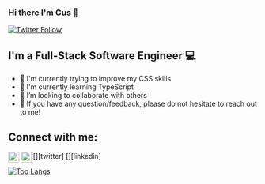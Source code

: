 ### Hi there I'm Gus 👋

[![Twitter Follow](https://img.shields.io/twitter/follow/GusBikos?color=1DA1F2&logo=twitter&style=for-the-badge)](https://twitter.com/intent/follow?original_referer=https%3A%2F%2Fgithub.com%2FGusBikos&screen_name=GusBikos)

##  I'm a Full-Stack Software Engineer 💻

- 🔭 I'm currently trying to improve my CSS skills
- 🔭 I'm currently learning TypeScript
- 👯 I’m looking to collaborate with others
- 💬 If you have any question/feedback, please do not hesitate to reach out to me!

## Connect with me:

[<img align="left" alt="GusBikos | Twitter" width="22px" src="https://www.creativefreedom.co.uk/wp-content/uploads/2017/06/Twitter-featured.png" />][twitter]
[<img align="left" alt="GusBikos | LinkedIn" width="22px" src="https://cdn.jsdelivr.net/npm/simple-icons@v3/icons/linkedin.svg" />][linkedin]


<!-- [![Anurag’s github stats](https://github-readme-stats.vercel.app/api?username=gusbikos)](https://github.com/gusbikos)
 -->
[![Top Langs](https://github-readme-stats.vercel.app/api/top-langs/?username=gusbikos&layout=compact)](https://github.com/gusbikos)
